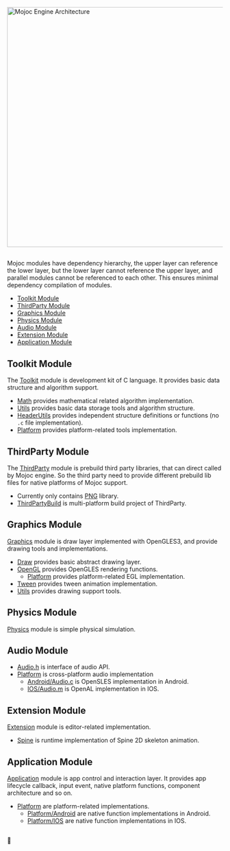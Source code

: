 
<img src="https://github.com/scottcgi/Mojoc/raw/master/Docs/Pic/Architecture.png" width="790" height="560" alt="Mojoc Engine Architecture" title="Mojoc Engine Architecture" />

## 

Mojoc modules have dependency hierarchy, the upper layer can reference the lower layer, but the lower layer cannot reference the upper layer, and parallel modules cannot be referenced to each other. This ensures minimal dependency compilation of modules.

* [Toolkit Module](#toolkit-module)
* [ThirdParty Module](#thirdparty-module)
* [Graphics Module](#graphics-module)
* [Physics Module](#physics-module)
* [Audio Module](#audio-module)
* [Extension Module](#extension-module)
* [Application Module](#application-module)


## Toolkit Module

The [Toolkit](https://github.com/scottcgi/Mojoc/tree/master/Engine/Toolkit) module is development kit of C language. It provides basic data structure and algorithm support.

* [Math](https://github.com/scottcgi/Mojoc/tree/master/Engine/Toolkit/Math) provides mathematical related algorithm implementation.
* [Utils](https://github.com/scottcgi/Mojoc/tree/master/Engine/Toolkit/Utils) provides basic data storage tools and algorithm structure.
* [HeaderUtils](https://github.com/scottcgi/Mojoc/tree/master/Engine/Toolkit/HeaderUtils) provides independent structure definitions or functions (no `.c` file implementation).
* [Platform](https://github.com/scottcgi/Mojoc/tree/master/Engine/Toolkit/Platform) provides platform-related tools implementation.


## ThirdParty Module

The [ThirdParty](https://github.com/scottcgi/Mojoc/tree/master/Engine/ThirdParty) module is prebuild third party libraries, that can direct called by Mojoc engine. So the third party need to provide different prebuild lib files for native platforms of Mojoc support.

* Currently only contains [PNG](https://github.com/scottcgi/Mojoc/tree/master/Engine/ThirdParty/PNG) library.
* [ThirdPartyBuild](https://github.com/scottcgi/Mojoc/tree/master/ThirdPartyBuild) is multi-platform build project of ThirdParty.

## Graphics Module

[Graphics](https://github.com/scottcgi/Mojoc/tree/master/Engine/Graphics) module is draw layer implemented with OpenGLES3, and provide drawing tools and implementations.

* [Draw](https://github.com/scottcgi/Mojoc/tree/master/Engine/Graphics/Draw) provides basic abstract drawing layer.
* [OpenGL](https://github.com/scottcgi/Mojoc/tree/master/Engine/Graphics/OpenGL) provides OpenGLES rendering functions.
  * [Platform](https://github.com/scottcgi/Mojoc/tree/master/Engine/Graphics/OpenGL/Platform) provides platform-related EGL implementation.
* [Tween](https://github.com/scottcgi/Mojoc/tree/master/Engine/Graphics/Tween) provides tween animation implementation.
* [Utils](https://github.com/scottcgi/Mojoc/tree/master/Engine/Graphics/Utils) provides drawing support tools.

## Physics Module

[Physics](https://github.com/scottcgi/Mojoc/tree/master/Engine/Physics) module is simple physical simulation.

## Audio Module

* [Audio.h](https://github.com/scottcgi/Mojoc/blob/master/Engine/Audio/Platform/Audio.h) is interface of audio API.
* [Platform](https://github.com/scottcgi/Mojoc/tree/master/Engine/Audio/Platform) is cross-platform audio implementation
  * [Android/Audio.c](https://github.com/scottcgi/Mojoc/blob/master/Engine/Audio/Platform/Android/Audio.c) is OpenSLES implementation in Android.
  * [IOS/Audio.m](https://github.com/scottcgi/Mojoc/blob/master/Engine/Audio/Platform/IOS/Audio.m) is OpenAL implementation in IOS.

## Extension Module

[Extension](https://github.com/scottcgi/Mojoc/tree/master/Engine/Extension) module is editor-related implementation.
  * [Spine](https://github.com/scottcgi/Mojoc/tree/master/Engine/Extension/Spine) is runtime implementation of Spine 2D skeleton animation.

## Application Module

[Application](https://github.com/scottcgi/Mojoc/tree/master/Engine/Application) module is app control and interaction layer. It provides app lifecycle callback, input event, native platform functions, component architecture and so on.

* [Platform](https://github.com/scottcgi/Mojoc/tree/master/Engine/Application/Platform) are platform-related implementations.
  * [Platform/Android](https://github.com/scottcgi/Mojoc/tree/master/Engine/Application/Platform/Android) are native function implementations in Android.
  * [Platform/IOS](https://github.com/scottcgi/Mojoc/tree/master/Engine/Application/Platform/IOS) are native function implementations in IOS.

## 
:book: